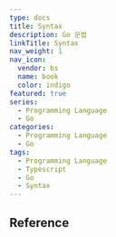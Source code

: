 ```yaml
---
type: docs
title: Syntax
description: Go 문법
linkTitle: Syntax
nav_weight: 1
nav_icon:
  vendor: bs
  name: book
  color: indigo
featured: true
series:
  - Programming Language
  - Go
categories:
  - Programming Language
  - Go
tags:
  - Programming Language
  - Typescript
  - Go
  - Syntax
---
```


## Reference
